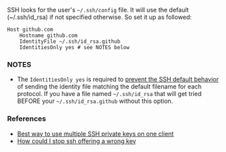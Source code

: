 SSH looks for the user's `~/.ssh/config` file. It will use the default (~/.ssh/id_rsa) if not specified otherwise. So set it up as followed:
 
    Host github.com
        Hostname github.com
        IdentityFile ~/.ssh/id_rsa.github
        IdentitiesOnly yes # see NOTES below

### NOTES
- The `IdentitiesOnly yes` is required to [prevent the SSH default behavior][2] of sending the identity file matching the default filename for each protocol. If you have a file named `~/.ssh/id_rsa` that will get tried BEFORE your `~/.ssh/id_rsa.github` without this option.

### References

- [Best way to use multiple SSH private keys on one client][1]
- [How could I stop ssh offering a wrong key][2]

[1]: http://stackoverflow.com/questions/2419566/best-way-to-use-multiple-ssh-private-keys-on-one-client
[2]: http://serverfault.com/questions/450796/how-could-i-stop-ssh-offering-a-wrong-key/450807#450807 "foo"
